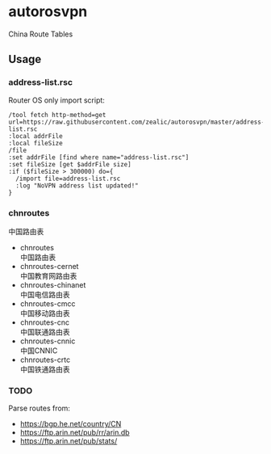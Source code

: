 # autorosvpn
China Route Tables

## Usage

### address-list.rsc
Router OS only import script:

```shell
/tool fetch http-method=get url=https://raw.githubusercontent.com/zealic/autorosvpn/master/address-list.rsc
:local addrFile
:local fileSize
/file
:set addrFile [find where name="address-list.rsc"]
:set fileSize [get $addrFile size]
:if ($fileSize > 300000) do={
  /import file=address-list.rsc
  :log "NoVPN address list updated!"
}
```

### chnroutes
中国路由表

* chnroutes  
  中国路由表
* chnroutes-cernet  
  中国教育网路由表
* chnroutes-chinanet  
  中国电信路由表
* chnroutes-cmcc  
  中国移动路由表
* chnroutes-cnc  
  中国联通路由表
* chnroutes-cnnic  
  中国CNNIC
* chnroutes-crtc  
  中国铁通路由表

### TODO
Parse routes from:

* https://bgp.he.net/country/CN
* https://ftp.arin.net/pub/rr/arin.db
* https://ftp.arin.net/pub/stats/
